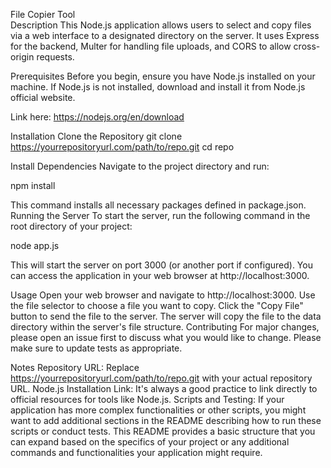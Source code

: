 File Copier Tool
<br>
Description
This Node.js application allows users to select and copy files via a web interface to a designated directory on the server. It uses Express for the backend, Multer for handling file uploads, and CORS to allow cross-origin requests.

Prerequisites
Before you begin, ensure you have Node.js installed on your machine. If Node.js is not installed, download and install it from Node.js official website.

Link here: https://nodejs.org/en/download

Installation
Clone the Repository
git clone https://yourrepositoryurl.com/path/to/repo.git
cd repo

Install Dependencies
Navigate to the project directory and run:

npm install

This command installs all necessary packages defined in package.json.
Running the Server
To start the server, run the following command in the root directory of your project:

node app.js

This will start the server on port 3000 (or another port if configured). You can access the application in your web browser at http://localhost:3000.

Usage
Open your web browser and navigate to http://localhost:3000.
Use the file selector to choose a file you want to copy.
Click the "Copy File" button to send the file to the server.
The server will copy the file to the data directory within the server's file structure.
Contributing
For major changes, please open an issue first to discuss what you would like to change. Please make sure to update tests as appropriate.

Notes
Repository URL: Replace https://yourrepositoryurl.com/path/to/repo.git with your actual repository URL.
Node.js Installation Link: It's always a good practice to link directly to official resources for tools like Node.js.
Scripts and Testing: If your application has more complex functionalities or other scripts, you might want to add additional sections in the README describing how to run these scripts or conduct tests.
This README provides a basic structure that you can expand based on the specifics of your project or any additional commands and functionalities your application might require.

